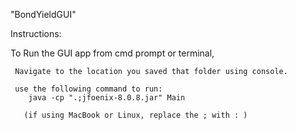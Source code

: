 "BondYieldGUI" 


Instructions:

To Run the GUI app from cmd prompt or terminal,

     Navigate to the location you saved that folder using console.
	 
     use the following command to run:
		java -cp ".;jfoenix-8.0.8.jar" Main
		
       (if using MacBook or Linux, replace the ; with : )